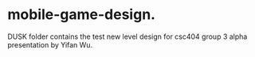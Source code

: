 # mobile-game-design.

DUSK folder contains the test new level design for csc404 group 3 alpha presentation by Yifan Wu.